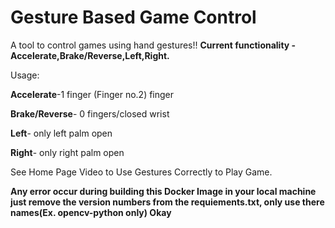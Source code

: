 # Gesture Based Game Control
A tool to control games using hand gestures!!
**Current functionality - Accelerate,Brake/Reverse,Left,Right.**

Usage:

**Accelerate**-1 finger  (Finger no.2) finger

**Brake/Reverse**- 0 fingers/closed wrist

**Left**- only left palm open

**Right**- only right palm open

See Home Page Video to Use Gestures Correctly to Play Game.

**Any error occur during building this Docker Image in your local machine  just remove the version numbers from the requiements.txt, only use there names(Ex. opencv-python  only) Okay**
